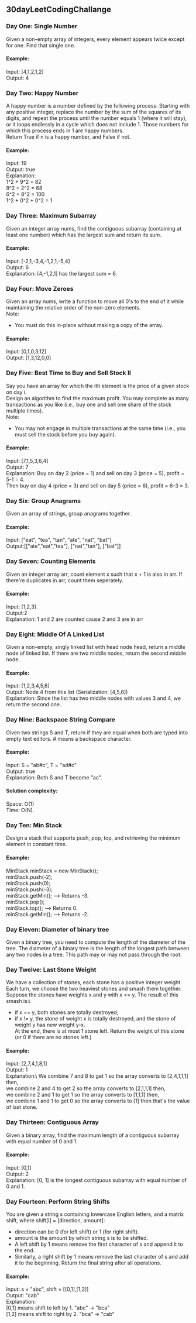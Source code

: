 ## 30dayLeetCodingChallange

### Day One: Single Number
Given a non-empty array of integers, every element appears twice except for one. Find that single one.
#### Example:
Input: [4,1,2,1,2]\
Output: 4

### Day Two: Happy Number
A happy number is a number defined by the following process: Starting with any positive integer, replace the number by the sum of the squares of its digits, and repeat the process until the number equals 1 (where it will stay), or it loops endlessly in a cycle which does not include 1. Those numbers for which this process ends in 1 are happy numbers.\
Return True if n is a happy number, and False if not.
#### Example:
Input: 19\
Output: true\
Explanation:\
1^2 + 9^2 = 82\
8^2 + 2^2 = 68\
6^2 + 8^2 = 100\
1^2 + 0^2 + 0^2 = 1

### Day Three: Maximum Subarray
Given an integer array nums, find the contiguous subarray (containing at least one number) which has the largest sum and return its sum.
#### Example:
Input: [-2,1,-3,4,-1,2,1,-5,4]\
Output: 6\
Explanation: [4,-1,2,1] has the largest sum = 6.

### Day Four: Move Zeroes
Given an array nums, write a function to move all 0's to the end of it while maintaining the relative order of the non-zero elements.\
Note:
- You must do this in-place without making a copy of the array.

#### Example:
Input: [0,1,0,3,12]\
Output: [1,3,12,0,0]

### Day Five: Best Time to Buy and Sell Stock II
Say you have an array for which the ith element is the price of a given stock on day i.\
Design an algorithm to find the maximum profit. You may complete as many transactions as you like (i.e., buy one and sell one share of the stock multiple times).\
Note:
- You may not engage in multiple transactions at the same time (i.e., you must sell the stock before you buy again).

#### Example:
Input: [7,1,5,3,6,4]\
Output: 7\
Explanation: Buy on day 2 (price = 1) and sell on day 3 (price = 5), profit = 5-1 = 4.\
Then buy on day 4 (price = 3) and sell on day 5 (price = 6), profit = 6-3 = 3.
### Day Six: Group Anagrams
Given an array of strings, group anagrams together.
#### Example:
Input: ["eat", "tea", "tan", "ate", "nat", "bat"]\
Output:[["ate","eat","tea"], ["nat","tan"], ["bat"]]
### Day Seven: Counting Elements
Given an integer array arr, count element x such that x + 1 is also in arr. If there're duplicates in arr, count them seperately.
#### Example:
Input: [1,2,3]\
Output:2\
Explanation: 1 and 2 are counted cause 2 and 3 are in arr
### Day Eight: Middle Of A Linked List
Given a non-empty, singly linked list with head node head, return a middle node of linked list. If there are two middle nodes, return the second middle node.
#### Example:
Input: [1,2,3,4,5,6]\
Output: Node 4 from this list (Serialization: [4,5,6])\
Explanation: Since the list has two middle nodes with values 3 and 4, we return the second one.
### Day Nine: Backspace String Compare
Given two strings S and T, return if they are equal when both are typed into empty text editors. # means a backspace character.
#### Example:
Input: S = "ab#c", T = "ad#c"\
Output: true\
Explanation: Both S and T become "ac".
#### Solution complexity:
Space: O(1)\
Time: O(N).
### Day Ten: Min Stack
Design a stack that supports push, pop, top, and retrieving the minimum element in constant time.
#### Example:
MinStack minStack = new MinStack();\
minStack.push(-2);\
minStack.push(0);\
minStack.push(-3);\
minStack.getMin();   --> Returns -3.\
minStack.pop();\
minStack.top();      --> Returns 0.\
minStack.getMin();   --> Returns -2.
### Day Eleven: Diameter of binary tree
Given a binary tree, you need to compute the length of the diameter of the tree. The diameter of a binary tree is the length of the longest path between any two nodes in a tree. This path may or may not pass through the root. 
### Day Twelve: Last Stone Weight
We have a collection of stones, each stone has a positive integer weight.\
Each turn, we choose the two heaviest stones and smash them together.  Suppose the stones have weights x and y with x <= y.  The result of this smash is:\
- if x == y, both stones are totally destroyed;
- if x != y, the stone of weight x is totally destroyed, and the stone of weight y has new weight y-x.\
At the end, there is at most 1 stone left.  Return the weight of this stone (or 0 if there are no stones left.)

#### Example:
Input: [2,7,4,1,8,1]\
Output: 1\
Explanation:\ 
We combine 7 and 8 to get 1 so the array converts to [2,4,1,1,1] then,\
we combine 2 and 4 to get 2 so the array converts to [2,1,1,1] then,\
we combine 2 and 1 to get 1 so the array converts to [1,1,1] then,\
we combine 1 and 1 to get 0 so the array converts to [1] then that's the value of last stone.
### Day Thirteen: Contiguous Array
Given a binary array, find the maximum length of a contiguous subarray with equal number of 0 and 1.
#### Example:
Input: [0,1]\
Output: 2\
Explanation: [0, 1] is the longest contiguous subarray with equal number of 0 and 1.
### Day Fourteen: Perform String Shifts
You are given a string s containing lowercase English letters, and a matrix shift, where shift[i] = [direction, amount]:
- direction can be 0 (for left shift) or 1 (for right shift). 
- amount is the amount by which string s is to be shifted.
- A left shift by 1 means remove the first character of s and append it to the end.
- Similarly, a right shift by 1 means remove the last character of s and add it to the beginning.
Return the final string after all operations.

#### Example:
Input: s = "abc", shift = [[0,1],[1,2]]\
Output: "cab"\
Explanation: \
[0,1] means shift to left by 1. "abc" -> "bca"\
[1,2] means shift to right by 2. "bca" -> "cab"